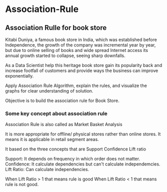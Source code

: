 # Association-Rule
## Association Rulle for book store

Kitabi Duniya, a famous book store in India, which was established before Independence, the growth of the company was incremental year by year, but due to online selling of books and wide spread Internet access its annual growth started to collapse, seeing sharp downfalls.

As a Data Scientist help this heritage book store gain its popularity back and increase footfall of customers and provide ways the business can improve exponentially.

Apply Association Rule Algorithm, explain the rules, and visualize the graphs for clear understanding of solution.

Objective is to build the association rule for Book Store.

### Some key concept about association rule

Association Rule is also called as Market Basket Analysis

It is more appropriate for offline/ physical stores rather than online stores.
It means it is applicable in retail segment areas.

It based on the three concepts that are
Support
Confidence 
Lift ratio

Support: It depends on frequency in which order does not matter.
Confidence: It calculate dependencies but can't calculate independemcies.
Lift Ratio: Can calculate independencies.

When Lift Ratio > 1 that means rule is good
When Lift Ratio < 1 that means rule is not good.
